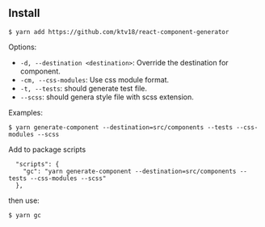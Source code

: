 ## Install

```console
$ yarn add https://github.com/ktv18/react-component-generator
```

Options:

- `-d, --destination <destination>`: Override the destination for component.
- `-cm, --css-modules`: Use css module format.
- `-t, --tests`: should generate test file.
- `--scss`: should genera style file with scss extension.

Examples:

```console
$ yarn generate-component --destination=src/components --tests --css-modules --scss
```

Add to package scripts

```
  "scripts": {
    "gc": "yarn generate-component --destination=src/components --tests --css-modules --scss"
  },
```

then use:

```console
$ yarn gc
```
